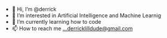 - 👋 Hi, I’m @derrick 
- 👀 I’m interested in Artificial Intelligence and Machine Learnig
- 🌱 I’m currently learning how to code   
- 📫 How to reach me ...derricklilldude@gmail.com

<!---
derricklilldude/derricklilldude is a ✨ special ✨ repository because its `README.md` (this file) appears on your GitHub profile.
You can click the Preview link to take a look at your changes.
--->
